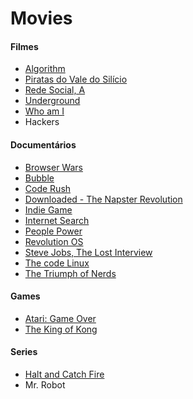 # Movies

#### Filmes

  * [Algorithm](list/Algorithm.md)
  * [Piratas do Vale do Silício](list/PiratasValeSilicio.md)
  * [Rede Social, A](list/RedeSocial.md)
  * [Underground](list/Underground.md)
  * [Who am I](list/WhoAmI.md)
  * Hackers

#### Documentários
  * [Browser Wars](list/BrowserWars.md)
  * [Bubble](list/Bubble.md)
  * [Code Rush](list/CodeRush.md)
  * [Downloaded - The Napster Revolution](list/Downloaded.md)
  * [Indie Game](list/IndieGame.md)
  * [Internet Search](list/InternetSearch.md)
  * [People Power](list/PeoplePower.md)
  * [Revolution OS](list/RevolutionOS.md)
  * [Steve Jobs, The Lost Interview](list/LostInterview.md)
  * [The code Linux](list/TheCodeLinux.md)
  * [The Triumph of Nerds](list/TriumphNerds.md)

#### Games
  * [Atari: Game Over](list/AtariGameOver.md)
  * [The King of Kong](list/KingOfKong.md)

#### Series
  * [Halt and Catch Fire](list/HaltAndCatchFire.md)
  * Mr. Robot
